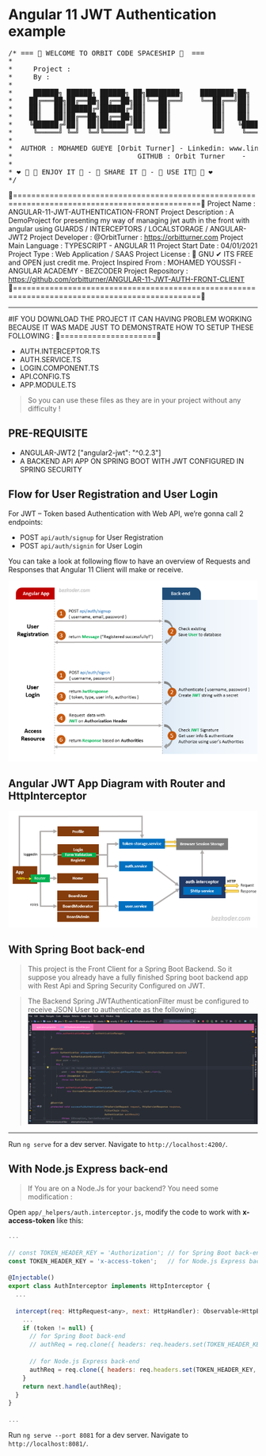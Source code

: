 # Angular 11 JWT Authentication example
<pre>
/* === 🌌 WELCOME TO ORBIT CODE SPACESHIP 🌌  ===
*   
*	  Project :                   
*	  By :
*
*     ██████╗ ██████╗ ██████╗ ██╗████████╗    ████████╗██╗   ██╗██████╗ ███╗   ██╗███████╗██████╗ 
*    ██╔═══██╗██╔══██╗██╔══██╗██║╚══██╔══╝    ╚══██╔══╝██║   ██║██╔══██╗████╗  ██║██╔════╝██╔══██╗
*    ██║   ██║██████╔╝██████╔╝██║   ██║          ██║   ██║   ██║██████╔╝██╔██╗ ██║█████╗  ██████╔╝
*    ██║   ██║██╔══██╗██╔══██╗██║   ██║          ██║   ██║   ██║██╔══██╗██║╚██╗██║██╔══╝  ██╔══██╗
*    ╚██████╔╝██║  ██║██████╔╝██║   ██║          ██║   ╚██████╔╝██║  ██║██║ ╚████║███████╗██║  ██║
*     ╚═════╝ ╚═╝  ╚═╝╚═════╝ ╚═╝   ╚═╝          ╚═╝    ╚═════╝ ╚═╝  ╚═╝╚═╝  ╚═══╝╚══════╝╚═╝  ╚═╝
*          
*  AUTHOR : MOHAMED GUEYE [Orbit Turner] - Linkedin: www.linkedin.com/in/orbitturner - Email: orbitturner@orbitturner.com
*                              GITHUB : Orbit Turner    -   Website: http://orbitturner.com/ 
*
* ❤ 🔹 💚 ENJOY IT 💚 - 💚 SHARE IT 💚 - 💚 USE IT💚 🔹 ❤
*/
</pre>
🔻===============================================================================================🔻
Project Name            :   ANGULAR-11-JWT-AUTHENTICATION-FRONT
Project Description     :   A DemoProject for presenting my way of managing jwt auth in the front with 
                               angular using GUARDS / INTERCEPTORS / LOCALSTORAGE / ANGULAR-JWT2
Project Developer       :   @OrbitTurner : https://orbitturner.com
Project Main Language   :   TYPESCRIPT - ANGULAR 11
Project Start Date      :   04/01/2021
Project Type            :   Web Application / SAAS
Project License         :   💚 GNU ✔ ITS FREE and OPEN just credit me.
Project Inspired From   :   MOHAMED YOUSSFI - ANGULAR ACADEMY - BEZCODER
Project Repository      :   https://github.com/orbitturner/ANGULAR-11-JWT-AUTH-FRONT-CLIENT
🔻===============================================================================================🔻

--------------------------------------------------------------------------
#IF YOU DOWNLOAD THE PROJECT IT CAN HAVING PROBLEM WORKING BECAUSE IT WAS MADE JUST TO DEMONSTRATE HOW TO SETUP THESE FOLLOWING :
🔻=====================🔻
-  AUTH.INTERCEPTOR.TS
-  AUTH.SERVICE.TS
-  LOGIN.COMPONENT.TS
-  API.CONFIG.TS
-  APP.MODULE.TS

> So you can use these files as they are in your project without any difficulty !

## PRE-REQUISITE
- ANGULAR-JWT2 ["angular2-jwt": "^0.2.3"]
- A BACKEND API APP ON SPRING BOOT WITH JWT CONFIGURED IN SPRING SECURITY

## Flow for User Registration and User Login
For JWT – Token based Authentication with Web API, we’re gonna call 2 endpoints:
- POST `api/auth/signup` for User Registration
- POST `api/auth/signin` for User Login

You can take a look at following flow to have an overview of Requests and Responses that Angular 11 Client will make or receive.

![angular-11-jwt-authentication-flow](angular-11-jwt-authentication-flow.png)

## Angular JWT App Diagram with Router and HttpInterceptor
![angular-11-jwt-authentication-overview](angular-11-jwt-authentication-overview.png)


## With Spring Boot back-end

> This project is the Front Client for a Spring Boot Backend. So it suppose you already have a fully finished Spring boot backend app with Rest Api and Spring Security Configured on JWT.

> The Backend Spring JWTAuthenticationFilter must be configured to receive JSON User to authenticate as the following:
![spring-jwt-authentication-filter-overview](spring-jwtFilter-configuration.png)
--------------------------------------------------------------------------
Run `ng serve` for a dev server. Navigate to `http://localhost:4200/`.

## With Node.js Express back-end

> If You are on a Node.Js for your backend? You need some modification :

Open `app/_helpers/auth.interceptor.js`, modify the code to work with **x-access-token** like this:
```js
...

// const TOKEN_HEADER_KEY = 'Authorization'; // for Spring Boot back-end
const TOKEN_HEADER_KEY = 'x-access-token';   // for Node.js Express back-end

@Injectable()
export class AuthInterceptor implements HttpInterceptor {
  ...

  intercept(req: HttpRequest<any>, next: HttpHandler): Observable<HttpEvent<any>> {
    ...
    if (token != null) {
      // for Spring Boot back-end
      // authReq = req.clone({ headers: req.headers.set(TOKEN_HEADER_KEY, 'Bearer ' + token) });

      // for Node.js Express back-end
      authReq = req.clone({ headers: req.headers.set(TOKEN_HEADER_KEY, token) });
    }
    return next.handle(authReq);
  }
}

...
```

Run `ng serve --port 8081` for a dev server. Navigate to `http://localhost:8081/`.

